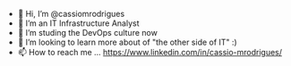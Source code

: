 - 👋 Hi, I’m @cassiomrodrigues
- 👀 I’m an IT Infrastructure Analyst
- 🌱 I’m studing the DevOps culture now
- 💞️ I’m looking to learn more about of "the other side of IT" :)
- 📫 How to reach me ...
https://www.linkedin.com/in/cassio-mrodrigues/

<!---
cassiomrodrigues/cassiomrodrigues is a ✨ special ✨ repository because its `README.md` (this file) appears on your GitHub profile.
You can click the Preview link to take a look at your changes.
--->
